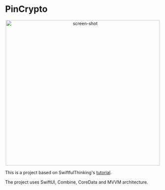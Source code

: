 # PinCrypto

<p align="center">
<img alt="screen-shot" src="https://user-images.githubusercontent.com/30222789/210334465-3a7a02e6-4bca-4c04-9823-306c25c1e029.png" width="500", height="470">
</p>


This is a project based on SwiftfulThinking's [tutorial](https://github.com/SwiftfulThinking/SwiftUI-Crypto-MVVM-CoreData-Combine).

The project uses SwiftUI, Combine, CoreData and MVVM architecture.

